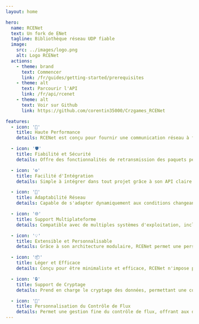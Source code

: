 ```yaml
---
layout: home

hero:
  name: RCENet
  text: Un fork de ENet
  tagline: Bibliothèque réseau UDP fiable
  image:
    src: ../images/logo.png
    alt: Logo RCENet
  actions:
    - theme: brand
      text: Commencer
      link: /fr/guides/getting-started/prerequisites
    - theme: alt
      text: Parcourir l'API
      link: /fr/api/rcenet
    - theme: alt
      text: Voir sur Github
      link: https://github.com/corentin35000/Crzgames_RCENet

features:
  - icon: '🚀'
    title: Haute Performance
    details: RCENet est conçu pour fournir une communication réseau à faible latence, idéale pour les jeux multijoueurs et les applications nécessitant des échanges de données en temps réel.

  - icon: '🛡️'
    title: Fiabilité et Sécurité
    details: Offre des fonctionnalités de retransmission des paquets perdus, séquencement des messages, et fragmentation des paquets, garantissant une transmission de données fiable et sécurisée.

  - icon: '⚙️'
    title: Facilité d'Intégration
    details: Simple à intégrer dans tout projet grâce à son API claire et à sa documentation complète, RCENet facilite le développement réseau pour les développeurs.

  - icon: '🔄'
    title: Adaptabilité Réseau
    details: Capable de s'adapter dynamiquement aux conditions changeantes du réseau pour optimiser la qualité de la connexion et minimiser la perte de paquets.

  - icon: '🌐'
    title: Support Multiplateforme
    details: Compatible avec de multiples systèmes d'exploitation, incluant Windows, Linux, macOS, iOS et Android, rendant votre projet accessible sur une vaste gamme d'appareils.

  - icon: '💡'
    title: Extensible et Personnalisable
    details: Grâce à son architecture modulaire, RCENet permet une personnalisation et une extension aisées pour répondre aux besoins spécifiques de votre projet.

  - icon: '📦'
    title: Léger et Efficace
    details: Conçu pour être minimaliste et efficace, RCENet n'impose pas de lourdes dépendances ni une surcharge significative sur votre projet.

  - icon: '🔒'
    title: Support de Cryptage
    details: Prend en charge le cryptage des données, permettant une communication sécurisée entre les clients et le serveur pour protéger les échanges sensibles.

  - icon: '🔧'
    title: Personnalisation du Contrôle de Flux
    details: Permet une gestion fine du contrôle de flux, offrant aux développeurs la possibilité de peaufiner le comportement réseau selon les exigences de l'application.
---
```

